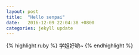 ```yaml
---
layout: post
title:  "Hello senpai"
date:   2016-12-09 22:04:38 +0800
categories: jekyll update
---
```


{% highlight ruby %}
  学姐好哟~
{% endhighlight %}

